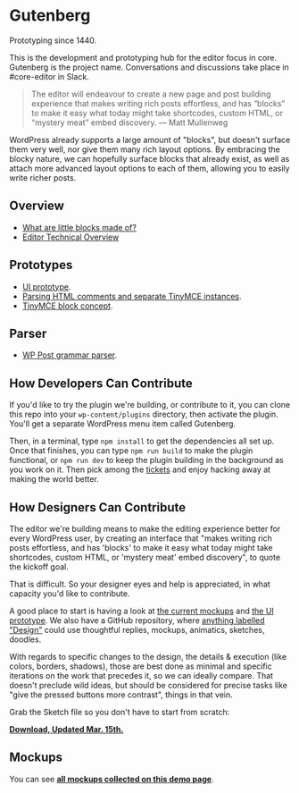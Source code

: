 # Gutenberg

Prototyping since 1440.

This is the development and prototyping hub for the editor focus in core.
Gutenberg is the project name. Conversations and discussions take place in #core-editor in Slack.

> The editor will endeavour to create a new page and post building experience that makes writing rich posts effortless, and has “blocks” to make it easy what today might take shortcodes, custom HTML, or “mystery meat” embed discovery. — Matt Mullenweg

WordPress already supports a large amount of "blocks", but doesn't surface them very well, nor give them many rich layout options. By embracing the blocky nature, we can hopefully surface blocks that already exist, as well as attach more advanced layout options to each of them, allowing you to easily write richer posts.

## Overview

- <a href="https://make.wordpress.org/design/2017/01/25/what-are-little-blocks-made-of">What are little blocks made of?</a>
- <a href="https://make.wordpress.org/core/2017/01/17/editor-technical-overview/">Editor Technical Overview</a>

## Prototypes

- <a href="https://wordpress.github.io/gutenberg/">UI prototype</a>.
- <a href="https://calypso.live/blocks?branch=try/block-parsing-extension">Parsing HTML comments and separate TinyMCE instances</a>.
- <a href="http://fiddle.tinymce.com/block/">TinyMCE block concept</a>.

## Parser

- <a href="https://github.com/Automattic/wp-post-grammar">WP Post grammar parser</a>.

## How Developers Can Contribute

If you'd like to try the plugin we're building, or contribute to it, you can clone this repo into your `wp-content/plugins` directory, then activate the plugin. You'll get a separate WordPress menu item called Gutenberg.

Then, in a terminal, type `npm install` to get the dependencies all set up. Once that finishes, you can type `npm run build` to make the plugin functional, or `npm run dev` to keep the plugin building in the background as you work on it. Then pick among the <a href="https://github.com/WordPress/gutenberg/issues">tickets</a> and enjoy hacking away at making the world better.

## How Designers Can Contribute

The editor we're building means to make the editing experience better for every WordPress user, by creating an interface that "makes writing rich posts effortless, and has 'blocks' to make it easy what today might take shortcodes, custom HTML, or 'mystery meat' embed discovery", to quote the kickoff goal.

That is difficult. So your designer eyes and help is appreciated, in what capacity you'd like to contribute.

A good place to start is having a look at <a href="https://github.com/WordPress/gutenberg#mockups">the current mockups</a> and <a href="https://wordpress.github.io/gutenberg/">the UI prototype</a>. We also have a GitHub repository, where <a href="https://github.com/WordPress/gutenberg/issues?q=is%3Aissue+is%3Aopen+label%3ADesign">anything labelled "Design"</a> could use thoughtful replies, mockups, animatics, sketches, doodles.

With regards to specific changes to the design, the details & execution (like colors, borders, shadows), those are best done as minimal and specific iterations on the work that precedes it, so we can ideally compare. That doesn't preclude wild ideas, but should be considered for precise tasks like "give the pressed buttons more contrast", things in that vein.

Grab the Sketch file so you don't have to start from scratch:

**<a href="https://cloudup.com/cMPXM8Va2cy">Download, Updated Mar. 15th.</a>**

## Mockups

You can see **<a href="https://wpcoredesign.mystagingwebsite.com/gutenberg/">all mockups collected on this demo page</a>**.
